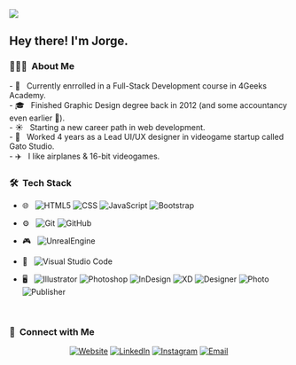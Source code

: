 <img src="#">

<h2> Hey there! I'm Jorge.</h2>

<h3> 👨🏻‍💻 &nbsp;About Me </h3>
- 🌱 &nbsp; Currently enrrolled in a Full-Stack Development course in 4Geeks Academy. <br>
- 🎓 &nbsp; Finished Graphic Design degree back in 2012 (and some accountancy even earlier 🤢). <br>
- ☀️ &nbsp; Starting a new career path in web development. <br>
- 👾 &nbsp; Worked 4 years as a Lead UI/UX designer in videogame startup called Gato Studio.<br>
- ✈️ &nbsp; I like airplanes & 16-bit videogames.<br>

<h3> 🛠 &nbsp;Tech Stack</h3>

- 🌐 &nbsp;
  ![HTML5](https://img.shields.io/badge/-HTML5-333333?style=flat&logo=HTML5)
  ![CSS](https://img.shields.io/badge/-CSS-333333?style=flat&logo=CSS3&logoColor=1572B6)
  ![JavaScript](https://img.shields.io/badge/-JavaScript-333333?style=flat&logo=javascript)
  ![Bootstrap](https://img.shields.io/badge/-Bootstrap-333333?style=flat&logo=bootstrap&logoColor=563D7C)

- ⚙️ &nbsp;
  ![Git](https://img.shields.io/badge/-Git-333333?style=flat&logo=git)
  ![GitHub](https://img.shields.io/badge/-GitHub-333333?style=flat&logo=github)
  
- 🎮 &nbsp;
  ![UnrealEngine](https://img.shields.io/badge/-Unreal%20Engine-333333?style=flat&logo=unreal-engine)
  
- 🔧 &nbsp;
  ![Visual Studio Code](https://img.shields.io/badge/-Visual%20Studio%20Code-333333?style=flat&logo=visual-studio-code&logoColor=007ACC)

- 🖥 &nbsp;
  ![Illustrator](https://img.shields.io/badge/-Illustrator-333333?style=flat&logo=adobe-illustrator)
  ![Photoshop](https://img.shields.io/badge/-Photoshop-333333?style=flat&logo=adobe-photoshop)
  ![InDesign](https://img.shields.io/badge/-InDesign-333333?style=flat&logo=adobe-indesign)
  ![XD](https://img.shields.io/badge/-Adobe%20XD-333333?style=flat&logo=adobe-xd)
  ![Designer](https://img.shields.io/badge/-Designer-333333?style=flat&logo=affinity-designer&logoColor=4AC8F8)
  ![Photo](https://img.shields.io/badge/-Photo-333333?style=flat&logo=affinity-photo&logoColor=F18BFF)
  ![Publisher](https://img.shields.io/badge/-Publisher-333333?style=flat&logo=affinity-publisher&logoColor=C9274C)
  
<br/>


<h3> 💖 &nbsp;Connect with Me </h3>

<p align="center">
<a href="#"><img alt="Website" src="https://img.shields.io/badge/Website-coming%20soon!-blue?style=flat-square&logo=google-chrome"></a>
<a href="https://www.linkedin.com/in/jorgeluispardo/"><img alt="LinkedIn" src="https://img.shields.io/badge/LinkedIn-Jorge%20Pardo-blue?style=flat-square&logo=linkedin"></a>
<a href="https://www.instagram.com/jorgepardo/"><img alt="Instagram" src="https://img.shields.io/badge/Instagram-jorgepardo-blue?style=flat-square&logo=instagram"></a>
<a href="mailto:iamjorgepardo@gmail.com"><img alt="Email" src="https://img.shields.io/badge/iamjorgepardo@gmail.com-blue?style=flat-square&logo=gmail"></a>
</p>
